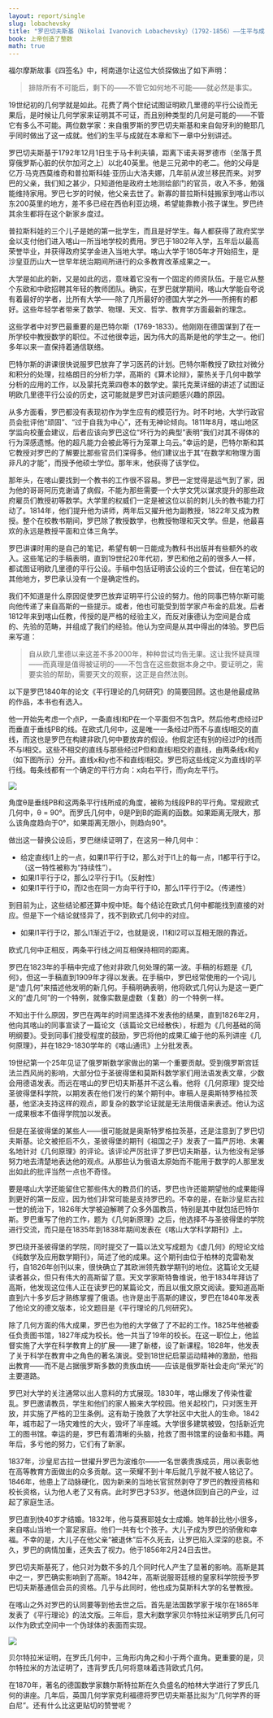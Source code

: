 ```yaml
---
layout: report/single
slug: lobachevsky
title: "罗巴切夫斯基（Nikolai Ivanovich Lobachevsky）（1792-1856）——生平与成就"
book: 上帝创造了整数
math: true
---
```

福尔摩斯故事《四签名》中，柯南道尔让这位大侦探做出了如下声明：

>排除所有不可能后，剩下的——不管它如何地不可能——就必然是事实。

19世纪初的几何学就是如此。花费了两个世纪试图证明欧几里德的平行公设而无果后，是时候让几何学家来证明其不可证，而且别种类型的几何是可能的——不管它有多么不可能。两位数学家：来自俄罗斯的罗巴切夫斯基和来自匈牙利的鲍耶几乎同时做出了这一成就。他们的生平与成就在本章和下一章中分别讲述。

罗巴切夫斯基于1792年12月1日生于马卡利夫镇，距离下诺夫哥罗德市（坐落于贯穿俄罗斯心脏的伏尔加河之上）以北40英里。他是三兄弟中的老二。他的父母是亿万·马克西莫维奇和普拉斯科娃·亚历山大洛夫娜，几年前从波兰移民而来。对罗巴的父亲，我们知之甚少，只知道他是政府土地测绘部门的官员，收入不多，勉强能维持家用。罗巴七岁的时候，他父亲去世了。新寡的普拉斯科娃搬家到喀山市以东200英里的地方，差不多已经在西伯利亚边境，希望能靠教小孩子谋生。罗巴终其余生都将在这个新家乡度过。

普拉斯科娃的三个儿子是她的第一批学生，而且是好学生。每人都获得了政府奖学金以支付他们进入喀山一所当地学校的费用。罗巴于1802年入学，五年后以最高荣誉毕业，并获得政府奖学金进入当地大学。喀山大学于1805年才开始招生，是沙皇亚历山大一世早年统治期间所进行的众多教育改革成果之一。

大学是如此的新，又是如此的远，意味着它没有一个固定的师资队伍。于是它从整个东欧和中欧招聘其年轻的教师团队。确实，在罗巴就学期间，喀山大学能自夸说有着最好的学者，比所有大学——除了几所最好的德国大学之外——所拥有的都好。这些年轻学者带来了数学、物理、天文、哲学、教育学方面最新的理念。

这些学者中对罗巴最重要的是巴特尔斯（1769-1833）。他刚刚在德国谋到了在一所学校中教授数学的职位。不过他很幸运，因为伟大的高斯是他的学生之一。他们多年以来一直保持着通信联络。

巴特尔斯的讲课很快说服罗巴放弃了学习医药的计划。巴特尔斯教授了欧拉对微分和积分的处理，拉格朗日的分析力学，高斯的《算术论辩》，蒙热关于几何中数学分析的应用的工作，以及蒙托克莱四卷本的数学史。蒙托克莱详细的讲述了试图证明欧几里德平行公设的历史，这可能就是罗巴对该问题感兴趣的原因。

从多方面看，罗巴都没有表现初作为学生应有的模范行为。时不时地，大学行政官员会批评他“顽固”、“过于自我为中心”，还有无神论倾向。1811年8月，喀山地区学监向校董会建议，后者应该向罗巴这位“坏行为的典型”表明“我们对其不得体的行为深感遗憾。他的超凡能力会被此等行为笼罩上乌云。”幸运的是，巴特尔斯和其它教授对罗巴的了解要比那些官员们深得多。他们建议出于其“在数学和物理方面非凡的才能”，而授予他硕士学位。那年末，他获得了该学位。

那年头，在喀山要找到一个教书的工作很不容易。罗巴一定觉得是运气到了家，因为他的哥哥阿历克谢请了病假，不能为那些需要一个大学文凭以谋求提升的那些政府雇员们教授初等数学。大学里的权威们一定是被这位以前的刺儿头的教书能力打动了。1814年，他们提升他为讲师，两年后又擢升他为副教授，1822年又成为教授。整个在校教书期间，罗巴除了教授数学，也教授物理和天文学。但是，他最喜欢的永远是教授平面和立体三角学。

罗巴讲课时用的是自己的笔记，希望有朝一日能成为教科书出版并有些额外的收入。这些笔记的手稿表明，直到19世纪20年代初，罗巴和他之前的很多人一样，都试图证明欧几里德的平行公设。手稿中包括证明该公设的三个尝试，但在笔记的其他地方，罗巴承认没有一个是确定性的。

我们不知道是什么原因促使罗巴放弃证明平行公设的努力。他的同事巴特尔斯可能向他传递了来自高斯的一些提示。或者，他也可能受到哲学家卢布金的启发。后者1812年来到喀山任教，传授的是严格的经验主义，而反对康德认为空间是合成的、先验的范畴，并组成了我们的经验。他认为空间是从其中得出的体验。罗巴后来写道：

>自从欧几里德以来这差不多2000年，种种尝试均告无果。这让我怀疑真理——而真理是值得被证明的——不包含在这些数据本身之中。要证明之，需要实验的帮助，需要天文的观察，这正是自然法则。

以下是罗巴1840年的论文《平行理论的几何研究》的简要回顾。这也是他最成熟的作品，本书也有选入。

他一开始先考虑一个点P，一条直线l和P在一个平面但不包含P。然后他考虑经过P而垂直于垂线PB的线。在欧式几何中，这是唯一一条经过P而不与直线l相交的直线，而这也是罗巴在构建非欧几何中要放弃的假设。他假定还有别的经过P的线而不与l相交。这些不相交的直线与那些经过P但和直线l相交的直线，由两条线x和y（如下图所示）分开。直线x和y也不和直线l相交。罗巴将这些线定义为直线l的平行线。每条线都有一个确定的平行方向：x向右平行，而y向左平行。

![]({{site.url}}/images/gcti/1101.png)

角度θ是垂线PB和这两条平行线所成的角度，被称为线段PB的平行角。常规欧式几何中，θ = 90°。而罗氏几何中，θ是P到B的距离的函数。如果距离无限大，那么该角度趋向于0°，如果距离无限小，则趋向90°。

做出这一替换公设后，罗巴继续证明了，在这另一种几何中：

* 给定直线l1上的一点，如果l1平行于l2，那么对于l1上的每一点，l1都平行于l2。（这一特性被称为“持续性”）。
* 如果l1平行于l2，那么l2平行于l1。（反射性）
* 如果l1平行于l0，而l2也在同一方向平行于l0，那么l1平行于l2。（传递性）

到目前为止，这些结论都还算中规中矩。每个结论在欧式几何中都能找到直接的对应。但是下一个结论就怪异了，找不到欧式几何中的对应。

* 如果l1平行于l2，那么l1渐近于l2，也就是说，l1和l2可以互相无限的靠近。

欧式几何中正相反，两条平行线之间互相保持相同的距离。

罗巴在1823年的手稿中完成了他对非欧几何处理的第一波。手稿的标题是《几何》，但这一手稿直到1909年才得以发表。在手稿中，罗巴经常使用的一个词儿是“虚几何”来描述他发明的新几何。手稿明确表明，他将欧式几何认为是这一更广义的“虚几何”的一个特例，就像实数是虚数（复数）的一个特例一样。

不知出于什么原因，罗巴在两年的时间里选择不发表他的结果，直到1826年2月，他向其喀山的同事宣读了一篇论文（该篇论文已经散佚），标题为《几何基础的简明纲要》。受到同事们接受程度的鼓励，罗巴将他的成果汇编于他的系列讲座《几何原理》，并在1829-1830学年的《喀山通讯》上分批发表。

19世纪第一个25年见证了俄罗斯数学家做出的第一个重要贡献。受到俄罗斯宫廷法兰西风尚的影响，大部分位于圣彼得堡和莫斯科数学家们用法语发表文章，少数会用德语发表。而远在喀山的罗巴切夫斯基并不这么看。他将《几何原理》提交给圣彼得堡科学院，以期发表在他们发行的某个期刊中。审稿人是奥斯特罗格拉茨基，他坚决支持这样的观点，即复杂的数学论证就是无法用俄语来表述。他认为这一成果根本不值得学院加以发表。

但是在圣彼得堡的某些人——很可能就是奥斯特罗格拉茨基，还是注意到了罗巴切夫斯基。论文被拒后不久，圣彼得堡的期刊《祖国之子》发表了一篇严厉地、未署名地针对《几何原理》的评论。该评论严厉批评了罗巴切夫斯基，认为他没有足够努力地去清楚地表达他的观点。从那些认为俄语太原始而不能用于数学的人那里发出如此的批评当然一点也不奇怪。

要是喀山大学还能留住它那些伟大的教员们的话，罗巴也许还能期望他的成果能得到更好的第一反应，因为他们非常可能是支持罗巴的。不幸的是，在新沙皇尼古拉一世的统治下，1826年大学被迫解聘了众多外国教员，特别是其中就包括巴特尔斯。罗巴重写了他的工作，题为《几何新原理》之后，他选择不与圣彼得堡的学院进行交流，而只是在1835年到1838年期间发表在《喀山大学科学期刊》上。

罗巴绕开圣彼得堡的学院，同时提交了一篇以法文写成题为《虚几何》的短论文给《纯数学及应用数学期刊》，简述了他的成果。这个期刊由位于柏林的克雷勒发行，自1826年创刊以来，很快确立了其欧洲领先数学期刊的地位。这篇论文无疑读者甚众，但只有伟大的高斯留了意。天文学家斯特鲁维说，他于1834年拜访了高斯，他发现这位伟人正在读罗巴的某篇论文，而且以俄文原文阅读。要知道高斯直到六十多岁后才熟练掌握了俄语。也许是出于高斯的建议，罗巴在1840年发表了他论文的德文版本，论文题目是《平行理论的几何研究》。

除了几何方面的伟大成果，罗巴也为他的大学做了了不起的工作。1825年他被委任负责图书馆，1827年成为校长。他一共当了19年的校长。在这一职位上，他监督实施了大学在科学教育上的扩展——建了新楼，设了新课程。1828年，他发表了关于科学在教育中之角色的著名演说。受到18世纪启蒙运动精神的激励，他指出教育——而不是占据俄罗斯多数的贵族血统——应该是俄罗斯社会走向“荣光”的主要道路。

罗巴对大学的关注通常以出人意料的方式展现。1830年，喀山爆发了传染性霍乱。罗巴邀请教员，学生和他们的家人搬来大学校园。他关起校门，只对医生开放，并实施了严格的卫生条例。这有助于挽救了大学社区中大批人的生命。1842年，城市起了一场灾难性的大火，毁坏了半座城。大学很多建筑被毁，包括新近完工的图书馆。幸运的是，罗巴有着清晰的头脑，抢救了图书馆里的设备和书籍。两年后，多亏他的努力，它们有了新家。

1837年，沙皇尼古拉一世擢升罗巴为波维尔——一名世袭贵族成员，用以表彰他在高等教育方面做出的众多贡献。这一荣耀不到十年后就几乎就不被人铭记了。1846年，他患上了动脉硬化，因为新来的当地长官贸然剥夺了罗巴的教授资格和校长资格，认为他人老了又有病。此时罗巴才53岁。他退休回到自己的产业，过起了家庭生活。

罗巴直到快40岁才结婚。1832年，他与莫赛耶娃女士成婚。她年龄比他小很多，来自喀山当地一个富足家庭。他们一共有七个孩子。大儿子成为罗巴的骄傲和幸福。不幸的是，大儿子在他父亲“被退休”后不久死去，让罗巴陷入深深的悲哀。不久，罗巴的病情加重，还失去了视力。他于1856年2月24日去世。

罗巴切夫斯基死了，他只对为数不多的几个同时代人产生了显著的影响。高斯是其中之一，罗巴确实影响到了高斯。1842年，高斯说服哥廷根的皇家科学院授予罗巴切夫斯基通信会员的资格。几乎与此同时，他也成为莫斯科大学的名誉教授。

在喀山之外对罗巴的认同要等到他去世之后。首先是法国数学家于埃尔在1865年发表了《平行理论》的法文版。三年后，意大利数学家贝尔特拉米证明罗氏几何可以作为欧式空间中一个伪球体的表面而实现。

![]({{site.url}}/images/gcti/1102.png)

贝尔特拉米证明，在罗氏几何中，三角形内角之和小于两个直角。更重要的是，贝尔特拉米的方法证明了，违背罗氏几何将意味着违背欧式几何。

在1870年，著名的德国数学家魏尔斯特拉斯在久负盛名的柏林大学进行了罗氏几何的讲座。几年后，英国几何学家克利福德将罗巴切夫斯基比拟为“几何学界的哥白尼”。还有什么比这更贴切的赞誉呢？
